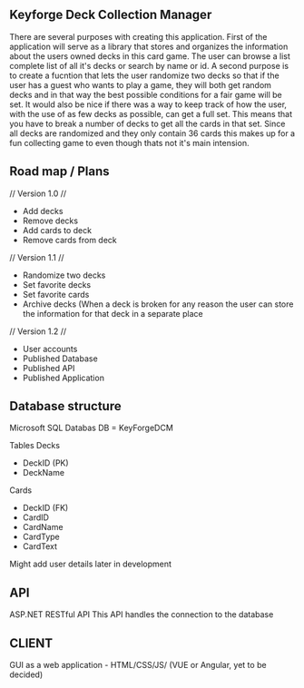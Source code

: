 
Keyforge Deck Collection Manager
--------------------------------

There are several purposes with creating this application. First of the application will serve as a library that stores and organizes the information about the users owned
decks in this card game. The user can browse a list complete list of all it's decks or search by name or id. A second purpose is to create a fucntion that lets the user randomize two decks so that if the user has a guest who wants to play a game, they will both get random decks and in that way the best possible conditions for a fair game will be set. It would also be nice if there was a way to keep track of how the user, with the use of as few decks as possible, can get a full set. This means that you have to break a number of decks to get all the cards in that set. Since all decks are randomized and they only contain 36 cards this makes up for a fun collecting game to even though thats not it's main intension.


Road map / Plans
--------------------------------

// Version 1.0 //
* Add decks
* Remove decks
* Add cards to deck
* Remove cards from deck

// Version 1.1 //
* Randomize two decks
* Set favorite decks
* Set favorite cards
* Archive decks (When a deck is broken for any reason the user can store the information for that deck in a separate place

// Version 1.2 //
* User accounts
* Published Database
* Published API
* Published Application



Database structure
--------------------------------

Microsoft SQL Databas
DB = KeyForgeDCM

Tables
Decks
* DeckID (PK)
* DeckName

Cards
* DeckID (FK)
* CardID
* CardName
* CardType
* CardText

Might add user details later in development



API
--------------------------------

ASP.NET RESTful API
This API handles the connection to the database



CLIENT
--------------------------------

GUI as a web application - HTML/CSS/JS/ (VUE or Angular, yet to be decided)

